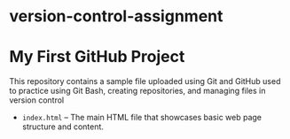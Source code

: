 # version-control-assignment
 # My First GitHub Project
This repository contains a sample file  uploaded using Git and GitHub used  to practice using Git Bash, creating repositories, and managing files in version control
- `index.html` – The main HTML file that showcases basic web page structure and content.

